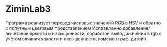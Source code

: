 # ZiminLab3
Програма реализует перевод числовых значений RGB в HSV и обратно с попутным цветовым представлением 
Исправленно добавление/вычетание яркости и насыщенности, доработан вывод значений в rgb с учётом влияния яркости и насыщенности, изменен граф. дизайн
